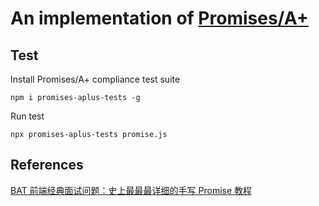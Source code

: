 # An implementation of [Promises/A+](https://promisesaplus.com/)

## Test

Install Promises/A+ compliance test suite

`npm i promises-aplus-tests -g`

Run test

`npx promises-aplus-tests promise.js`

## References

[BAT 前端经典面试问题：史上最最最详细的手写 Promise 教程](https://juejin.im/post/5b2f02cd5188252b937548ab)
